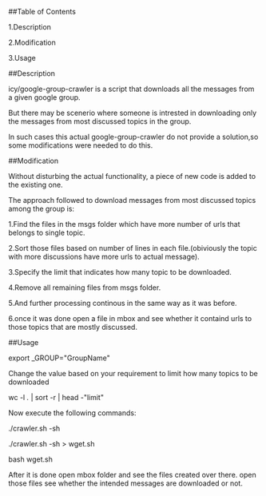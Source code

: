 ##Table of Contents

1.Description

2.Modification

3.Usage

##Description

icy/google-group-crawler is a script that downloads all the messages 
from a given google group.

But there may be scenerio where someone is intrested in downloading only the 
messages from most discussed topics in the group.

In such cases this actual google-group-crawler do not provide a solution,so
some modifications were needed to do this.

##Modification

Without disturbing the actual functionality, a piece of new code is added to the existing one.

The approach followed to download messages from most discussed topics among the group is:

1.Find the files in the msgs folder which have more number of urls that belongs to single topic.

2.Sort those files based on number of lines in each file.(obiviously the topic with more discussions have more urls to actual message).

3.Specify the limit that indicates how many topic to be downloaded.

4.Remove all remaining files from msgs folder.

5.And further processing continous in the same way as it was before.

6.once it was done open a file in mbox and see whether it containd urls to those topics that are mostly discussed.

##Usage

export _GROUP="GroupName"

Change the value based on your requirement to limit how many topics to be downloaded

wc -l *.* | sort -r | head -"limit"

Now execute the following commands:

./crawler.sh -sh 

./crawler.sh -sh > wget.sh

bash wget.sh

After it is done open mbox folder and see the files created over there.
open those files see whether the intended messages are downloaded or not.
